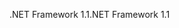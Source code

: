 <span data-ttu-id="5927c-101">.NET Framework 1.1</span><span class="sxs-lookup"><span data-stu-id="5927c-101">.NET Framework 1.1</span></span>